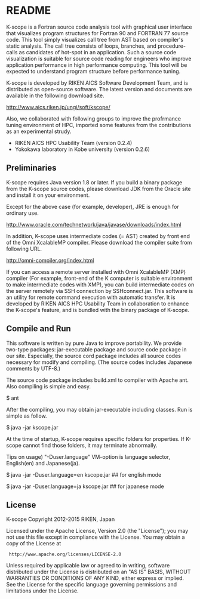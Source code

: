 # README

K-scope is a Fortran source code analysis tool with graphical user interface
that visualizes program structures for Fortran 90 and FORTRAN 77 source code.
This tool simply visualizes call tree from AST based on compiler's static
analysis. The call tree consists of loops, branches, and procedure-calls as
candidates of hot-spot in an application. Such a source code visualization
is suitable for source code reading for engineers who improve application
performance in high performance computing. This tool will be expected to
understand program structure before performance tuning.

K-scope is developed by RIKEN AICS Software Development Team, and is distributed
as open-source software. The latest version and documents are available in the
following download site.

http://www.aics.riken.jp/ungi/soft/kscope/

Also, we collaborated with following groups to improve the profrmance tuning
environment of HPC, imported some features from the contributions as an
experimental strudy.

- RIKEN AICS HPC Usability Team (version 0.2.4)
- Yokokawa laboratory in Kobe university (version 0.2.6)

## Preliminaries

K-scope requires Java version 1.8 or later. If you build a binary package
from the K-scope source codes, please download JDK from the Oracle site and
install it on your environment. 

Except for the above case (for example, developer), JRE is enough for ordinary use. 

http://www.oracle.com/technetwork/java/javase/downloads/index.html

In addition, K-scope uses intermediate codes (= AST) created by front end of
the Omni XcalableMP compiler. Please download the compiler suite from
following URL.

http://omni-compiler.org/index.html

If you can access a remote server installed with Omni XcalableMP (XMP)
compiler (For example, front-end of the K computer is suitable environment
to make intermediate codes with XMP), you can build intermediate codes
on the server remotely via SSH connection by SSHconnect.jar. This software
is an utility for remote command execution with automatic transfer.
It is developed by RIKEN AICS HPC Usability Team in collaboration to enhance
the K-scope's feature, and is bundled with the binary package of K-scope.

## Compile and Run

This software is written by pure Java to improve portability.
We provide two-type packages: jar-executable package and source code package
in our site. Especially, the source cord package includes all source codes
necessary for modify and compiling. (The source codes includes Japanese
comments by UTF-8.)

The source code package includes build.xml to compiler with Apache ant.
Also compiling is simple and easy.

  $ ant

After the compiling, you may obtain jar-executable including classes.
Run is simple as follow.

  $ java -jar kscope.jar

At the time of startup, K-scope requires specific folders for properties.
If K-scope cannot find those folders, it may terminate abnormally.

Tips on usage) "-Duser.language" VM-option is language selector, English(en) and Japanese(ja).

  $ java -jar -Duser.language=en kscope.jar ## for english mode

  $ java -jar -Duser.language=ja kscope.jar ## for japanese mode

## License

 K-scope
 Copyright 2012-2015 RIKEN, Japan

 Licensed under the Apache License, Version 2.0 (the "License");
 you may not use this file except in compliance with the License.
 You may obtain a copy of the License at

     http://www.apache.org/licenses/LICENSE-2.0

 Unless required by applicable law or agreed to in writing, software
 distributed under the License is distributed on an "AS IS" BASIS,
 WITHOUT WARRANTIES OR CONDITIONS OF ANY KIND, either express or implied.
 See the License for the specific language governing permissions and
 limitations under the License.
